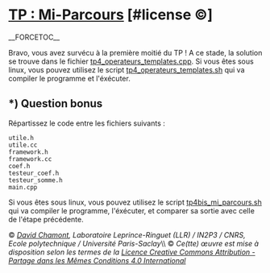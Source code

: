# [TP : Mi-Parcours](README.md.md) \[\#license ©\]

\_\_FORCETOC\_\_

Bravo, vous avez survécu à la première moitié du TP \! A ce stade, la solution se trouve dans le fichier [tp4\_operateurs\_templates.cpp](coefs-old/tp4_operateurs_templates.cpp.md). Si vous êtes sous linux, vous pouvez utilisez le script [tp4\_operateurs\_templates.sh](coefs-old/tp4_operateurs_templates.sh.md) qui va compiler le programme et l'éxécuter.

## \*) Question bonus

Répartissez le code entre les fichiers suivants :

    utile.h
    utile.cc
    framework.h
    framework.cc
    coef.h
    testeur_coef.h
    testeur_somme.h
    main.cpp

Si vous êtes sous linux, vous pouvez utilisez le script [tp4bis\_mi\_parcours.sh](http://llrforge.in2p3.fr/~chamont/svn/DebuterEnCpp/tp4bis_mi_parcours.sh) qui va compiler le programme, l'éxécuter, et comparer sa sortie avec celle de l'étape précédente.

© *[David Chamont](http://llr.in2p3.fr/spip.php?page=view_person&personID=121), Laboratoire Leprince-Ringuet (LLR) / IN2P3 / CNRS, Ecole polytechnique / Université Paris-Saclay*\\\\ © *Ce(tte) œuvre est mise à disposition selon les termes de la [Licence Creative Commons Attribution - Partage dans les Mêmes Conditions 4.0 International](http://creativecommons.org/licenses/by-sa/4.0/)*
